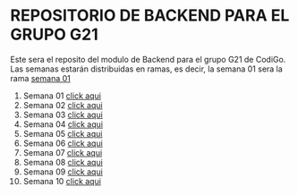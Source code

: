 # REPOSITORIO DE BACKEND PARA EL GRUPO G21

Este sera el reposito del modulo de Backend para el grupo G21 de CodiGo. Las semanas estarán distribuidas en ramas, es decir, la semana 01 sera la rama <a href="https://www.google.com">semana 01</a>

1. Semana 01 <a href="https://www.google.com">click aqui</a>
2. Semana 02 <a href="https://www.google.com">click aqui</a>
3. Semana 03 <a href="https://www.google.com">click aqui</a>
4. Semana 04 <a href="https://www.google.com">click aqui</a>
5. Semana 05 <a href="https://www.google.com">click aqui</a>
6. Semana 06 <a href="https://www.google.com">click aqui</a>
7. Semana 07 <a href="https://www.google.com">click aqui</a>
8. Semana 08 <a href="https://www.google.com">click aqui</a>
9. Semana 09 <a href="https://www.google.com">click aqui</a>
10. Semana 10 <a href="https://www.google.com">click aqui</a>
